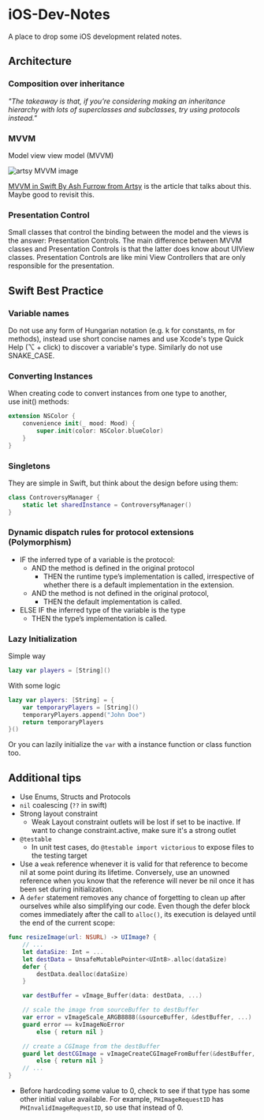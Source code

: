 # iOS-Dev-Notes
A place to drop some iOS development related notes.

## Architecture
### Composition over inheritance
*"The takeaway is that, if you’re considering making an inheritance hierarchy with lots of superclasses and subclasses, try using protocols instead."*

### MVVM
Model view view model (MVVM)

![artsy MVVM image](http://artsy.github.io/images/2015-09-24-mvvm-in-swift/mvvm.png)

[MVVM in Swift By Ash Furrow from Artsy](http://artsy.github.io/blog/2015/09/24/mvvm-in-swift/?utm_campaign=iOS+Dev+Weekly&utm_medium=rss&utm_source=iOS_Dev_Weekly_Issue_221) is the article that talks about this. Maybe good to revisit this.

### Presentation Control
Small classes that control the binding between the model and the views is the answer: Presentation Controls. The main difference between MVVM classes and Presentation Controls is that the latter does know about UIView classes. Presentation Controls are like mini View Controllers that are only responsible for the presentation.

## Swift Best Practice
### Variable names
Do not use any form of Hungarian notation (e.g. k for constants, m for methods), instead use short concise names and use Xcode's type Quick Help (⌥ + click) to discover a variable's type. Similarly do not use SNAKE\_CASE.

### Converting Instances
When creating code to convert instances from one type to another, use init() methods:
``` swift
extension NSColor {
	convenience init(_ mood: Mood) {
		super.init(color: NSColor.blueColor)
	}
}
```

### Singletons
They are simple in Swift, but think about the design before using them:
``` swift
class ControversyManager {
	static let sharedInstance = ControversyManager()
}
```

### Dynamic dispatch rules for protocol extensions (Polymorphism)
* IF the inferred type of a variable is the protocol:
  * AND the method is defined in the original protocol
    * THEN the runtime type’s implementation is called, irrespective of whether there is a default implementation in the extension.
  * AND the method is not defined in the original protocol,
    * THEN the default implementation is called.
* ELSE IF the inferred type of the variable is the type
  * THEN the type’s implementation is called.

### Lazy Initialization
Simple way
``` swift
lazy var players = [String]()
```
With some logic
``` swift
lazy var players: [String] = {
	var temporaryPlayers = [String]()
	temporaryPlayers.append("John Doe")
	return temporaryPlayers
}()
```
Or you can lazily initialize the `var` with a instance function or class function too.

## Additional tips
* Use Enums, Structs and Protocols
* `nil` coalescing (`??` in swift)
* Strong layout constraint
  * Weak Layout constraint outlets will be lost if set to be inactive. If want to change constraint.active, make sure it's a strong outlet
* `@testable`
  * In unit test cases, do `@testable import victorious` to expose files to the testing target
* Use a `weak` reference whenever it is valid for that reference to become nil at some point during its lifetime. Conversely, use an unowned reference when you know that the reference will never be nil once it has been set during initialization.
* A `defer` statement removes any chance of forgetting to clean up after ourselves while also simplifying our code. Even though the defer block comes immediately after the call to `alloc()`, its execution is delayed until the end of the current scope:
``` swift
func resizeImage(url: NSURL) -> UIImage? {
    // ...
    let dataSize: Int = ...
    let destData = UnsafeMutablePointer<UInt8>.alloc(dataSize)
    defer {
        destData.dealloc(dataSize)
    }

    var destBuffer = vImage_Buffer(data: destData, ...)

    // scale the image from sourceBuffer to destBuffer
    var error = vImageScale_ARGB8888(&sourceBuffer, &destBuffer, ...)
    guard error == kvImageNoError
        else { return nil }

    // create a CGImage from the destBuffer
    guard let destCGImage = vImageCreateCGImageFromBuffer(&destBuffer, &format, ...)
        else { return nil }
    // ...
}
```
* Before hardcoding some value to 0, check to see if that type has some other initial value available. For example, `PHImageRequestID` has `PHInvalidImageRequestID`, so use that instead of 0.
